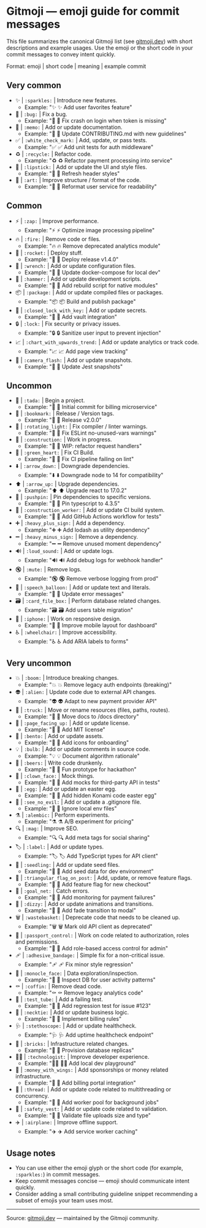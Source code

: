 # Gitmoji — emoji guide for commit messages

This file summarizes the canonical Gitmoji list (see [gitmoji.dev](https://gitmoji.dev)) with short descriptions and example usages. Use the emoji or the short code in your commit messages to convey intent quickly.

Format: emoji | short code | meaning | example commit

## Very common

- ✨ | `:sparkles:` | Introduce new features.
  - Example: "✨ :sparkles: Add user favorites feature"
- 🐛 | `:bug:` | Fix a bug.
  - Example: "🐛 :bug: Fix crash on login when token is missing"
- 📝 | `:memo:` | Add or update documentation.
  - Example: "📝 :memo: Update CONTRIBUTING.md with new guidelines"
- ✅ | `:white_check_mark:` | Add, update, or pass tests.
  - Example: "✅ :white_check_mark: Add unit tests for auth middleware"
- ♻️ | `:recycle:` | Refactor code.
  - Example: "♻️ :recycle: Refactor payment processing into service"
- 💄 | `:lipstick:` | Add or update the UI and style files.
  - Example: "💄 :lipstick: Refresh header styles"
- 🎨 | `:art:` | Improve structure / format of the code.
  - Example: "🎨 :art: Reformat user service for readability"

## Common

- ⚡️ | `:zap:` | Improve performance.
  - Example: "⚡️ :zap: Optimize image processing pipeline"
- 🔥 | `:fire:` | Remove code or files.
  - Example: "🔥 :fire: Remove deprecated analytics module"
- 🚀 | `:rocket:` | Deploy stuff.
  - Example: "🚀 :rocket: Deploy release v1.4.0"
- 🔧 | `:wrench:` | Add or update configuration files.
  - Example: "🔧 :wrench: Update docker-compose for local dev"
- 🔨 | `:hammer:` | Add or update development scripts.
  - Example: "🔨 :hammer: Add rebuild script for native modules"
- 📦️ | `:package:` | Add or update compiled files or packages.
  - Example: "📦 :package: Build and publish package"
- 🔐 | `:closed_lock_with_key:` | Add or update secrets.
  - Example: "🔐 :closed_lock_with_key: Add vault integration"
- 🔒️ | `:lock:` | Fix security or privacy issues.
  - Example: "🔒 :lock: Sanitize user input to prevent injection"
- 📈 | `:chart_with_upwards_trend:` | Add or update analytics or track code.
  - Example: "📈 :chart_with_upwards_trend: Add page view tracking"
- 📸 | `:camera_flash:` | Add or update snapshots.
  - Example: "📸 :camera_flash: Update Jest snapshots"

## Uncommon

- 🎉 | `:tada:` | Begin a project.
  - Example: "🎉 :tada: Initial commit for billing microservice"
- 🔖 | `:bookmark:` | Release / Version tags.
  - Example: "🔖 :bookmark: Release v2.0.0"
- 🚨 | `:rotating_light:` | Fix compiler / linter warnings.
  - Example: "🚨 :rotating_light: Fix ESLint no-unused-vars warnings"
- 🚧 | `:construction:` | Work in progress.
  - Example: "🚧 :construction: WIP: refactor request handlers"
- 💚 | `:green_heart:` | Fix CI Build.
  - Example: "💚 :green_heart: Fix CI pipeline failing on lint"
- ⬇️ | `:arrow_down:` | Downgrade dependencies.
  - Example: "⬇️ :arrow_down: Downgrade node to 14 for compatibility"
- ⬆️ | `:arrow_up:` | Upgrade dependencies.
  - Example: "⬆️ :arrow_up: Upgrade react to 17.0.2"
- 📌 | `:pushpin:` | Pin dependencies to specific versions.
  - Example: "📌 :pushpin: Pin typescript to 4.3.5"
- 👷 | `:construction_worker:` | Add or update CI build system.
  - Example: "👷 :construction_worker: Add GitHub Actions workflow for tests"
- ➕ | `:heavy_plus_sign:` | Add a dependency.
  - Example: "➕ :heavy_plus_sign: Add lodash as utility dependency"
- ➖ | `:heavy_minus_sign:` | Remove a dependency.
  - Example: "➖ :heavy_minus_sign: Remove unused moment dependency"
- 🔊 | `:loud_sound:` | Add or update logs.
  - Example: "🔊 :loud_sound: Add debug logs for webhook handler"
- 🔇 | `:mute:` | Remove logs.
  - Example: "🔇 :mute: Remove verbose logging from prod"
- 💬 | `:speech_balloon:` | Add or update text and literals.
  - Example: "💬 :speech_balloon: Update error messages"
- 🗃️ | `:card_file_box:` | Perform database related changes.
  - Example: "🗃️ :card_file_box: Add users table migration"
- 📱 | `:iphone:` | Work on responsive design.
  - Example: "📱 :iphone: Improve mobile layout for dashboard"
- ♿️ | `:wheelchair:` | Improve accessibility.
  - Example: "♿️ :wheelchair: Add ARIA labels to forms"

## Very uncommon

- 💥 | `:boom:` | Introduce breaking changes.
  - Example: "💥 :boom: Remove legacy auth endpoints (breaking)"
- 👽️ | `:alien:` | Update code due to external API changes.
  - Example: "👽 :alien: Adapt to new payment provider API"
- 🚚 | `:truck:` | Move or rename resources (files, paths, routes).
  - Example: "🚚 :truck: Move docs to /docs directory"
- 📄 | `:page_facing_up:` | Add or update license.
  - Example: "📄 :page_facing_up: Add MIT license"
- 🍱 | `:bento:` | Add or update assets.
  - Example: "🍱 :bento: Add icons for onboarding"
- 💡 | `:bulb:` | Add or update comments in source code.
  - Example: "💡 :bulb: Document algorithm rationale"
- 🍻 | `:beers:` | Write code drunkenly.
  - Example: "🍻 :beers: Fun prototype for hackathon"
- 🤡 | `:clown_face:` | Mock things.
  - Example: "🤡 :clown_face: Add mocks for third-party API in tests"
- 🥚 | `:egg:` | Add or update an easter egg.
  - Example: "🥚 :egg: Add hidden Konami code easter egg"
- 🙈 | `:see_no_evil:` | Add or update a .gitignore file.
  - Example: "🙈 :see_no_evil: Ignore local env files"
- ⚗️ | `:alembic:` | Perform experiments.
  - Example: "⚗️ :alembic: A/B experiment for pricing"
- 🔍️ | `:mag:` | Improve SEO.
  - Example: "🔍 :mag: Add meta tags for social sharing"
- 🏷️ | `:label:` | Add or update types.
  - Example: "🏷️ :label: Add TypeScript types for API client"
- 🌱 | `:seedling:` | Add or update seed files.
  - Example: "🌱 :seedling: Add seed data for dev environment"
- 🚩 | `:triangular_flag_on_post:` | Add, update, or remove feature flags.
  - Example: "🚩 :triangular_flag_on_post: Add feature flag for new checkout"
- 🥅 | `:goal_net:` | Catch errors.
  - Example: "🥅 :goal_net: Add monitoring for payment failures"
- 💫 | `:dizzy:` | Add or update animations and transitions.
  - Example: "💫 :dizzy: Add fade transition to modal"
- 🗑️ | `:wastebasket:` | Deprecate code that needs to be cleaned up.
  - Example: "🗑️ :wastebasket: Mark old API client as deprecated"
- 🛂 | `:passport_control:` | Work on code related to authorization, roles and permissions.
  - Example: "🛂 :passport_control: Add role-based access control for admin"
- 🩹 | `:adhesive_bandage:` | Simple fix for a non-critical issue.
  - Example: "🩹 :adhesive_bandage: Fix minor style regression"
- 🧐 | `:monocle_face:` | Data exploration/inspection.
  - Example: "🧐 :monocle_face: Inspect DB for user activity patterns"
- ⚰️ | `:coffin:` | Remove dead code.
  - Example: "⚰️ :coffin: Remove legacy analytics code"
- 🧪 | `:test_tube:` | Add a failing test.
  - Example: "🧪 :test_tube: Add regression test for issue #123"
- 👔 | `:necktie:` | Add or update business logic.
  - Example: "👔 :necktie: Implement billing rules"
- 🩺 | `:stethoscope:` | Add or update healthcheck.
  - Example: "🩺 :stethoscope: Add uptime healthcheck endpoint"
- 🧱 | `:bricks:` | Infrastructure related changes.
  - Example: "🧱 :bricks: Provision database replicas"
- 🧑‍💻 | `:technologist:` | Improve developer experience.
  - Example: "🧑‍💻 :technologist: Add local dev playground"
- 💸 | `:money_with_wings:` | Add sponsorships or money related infrastructure.
  - Example: "💸 :money_with_wings: Add billing portal integration"
- 🧵 | `:thread:` | Add or update code related to multithreading or concurrency.
  - Example: "🧵 :thread: Add worker pool for background jobs"
- 🦺 | `:safety_vest:` | Add or update code related to validation.
  - Example: "🦺 :safety_vest: Validate file uploads size and type"
- ✈️ | `:airplane:` | Improve offline support.
  - Example: "✈️ :airplane: Add service worker caching"

## Usage notes

- You can use either the emoji glyph or the short code (for example, `:sparkles:`) in commit messages.
- Keep commit messages concise — emoji should communicate intent quickly.
- Consider adding a small contributing guideline snippet recommending a subset of emojis your team uses most.

---

Source: [gitmoji.dev](https://gitmoji.dev) — maintained by the Gitmoji community.
